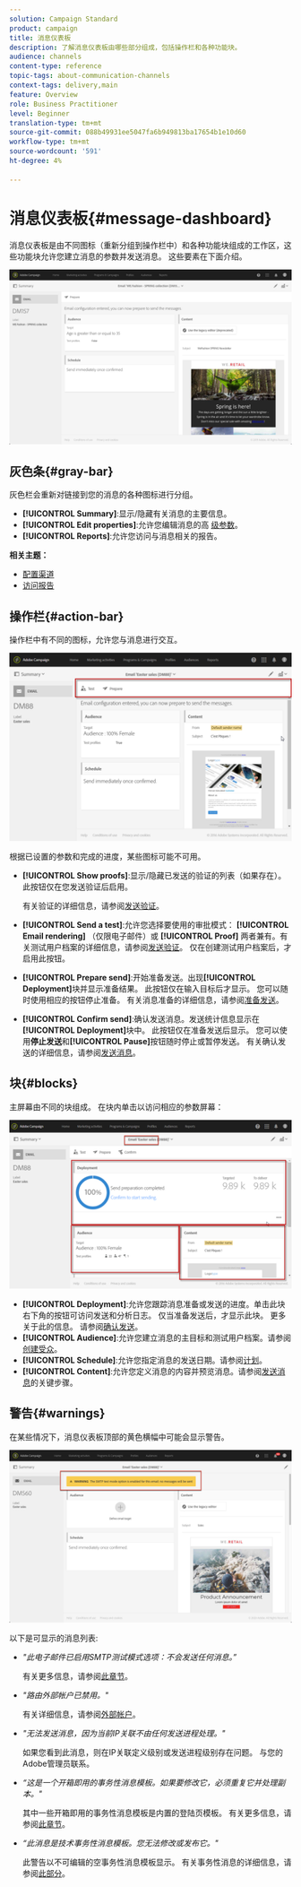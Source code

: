 ```yaml
---
solution: Campaign Standard
product: campaign
title: 消息仪表板
description: 了解消息仪表板由哪些部分组成，包括操作栏和各种功能块。
audience: channels
content-type: reference
topic-tags: about-communication-channels
context-tags: delivery,main
feature: Overview
role: Business Practitioner
level: Beginner
translation-type: tm+mt
source-git-commit: 088b49931ee5047fa6b949813ba17654b1e10d60
workflow-type: tm+mt
source-wordcount: '591'
ht-degree: 4%

---
```



# 消息仪表板{#message-dashboard}

消息仪表板是由不同图标（重新分组到操作栏中）和各种功能块组成的工作区，这些功能块允许您建立消息的参数并发送消息。 这些要素在下面介绍。

![](assets/delivery_dashboard_2.png)

## 灰色条{#gray-bar}

灰色栏会重新对链接到您的消息的各种图标进行分组。

* **[!UICONTROL Summary]**:显示/隐藏有关消息的主要信息。
* **[!UICONTROL Edit properties]**:允许您编辑消息的高 [级参数](../../administration/using/configuring-email-channel.md#list-of-email-properties)。
* **[!UICONTROL Reports]**:允许您访问与消息相关的报告。

**相关主题：**

* [配置渠道](../../administration/using/about-channel-configuration.md)
* [访问报告](../../reporting/using/about-dynamic-reports.md)

## 操作栏{#action-bar}

操作栏中有不同的图标，允许您与消息进行交互。

![](assets/delivery_dashboard_4.png)

根据已设置的参数和完成的进度，某些图标可能不可用。

* **[!UICONTROL Show proofs]**:显示/隐藏已发送的验证的列表（如果存在）。此按钮仅在您发送验证后启用。

   有关验证的详细信息，请参阅[发送验证](../../sending/using/sending-proofs.md)。

* **[!UICONTROL Send a test]**:允许您选择要使用的审批模式： **[!UICONTROL Email rendering]** （仅限电子邮件）或 **[!UICONTROL Proof]** 两者兼有。有关测试用户档案的详细信息，请参阅[发送验证](../../sending/using/sending-proofs.md)。 仅在创建测试用户档案后，才启用此按钮。

* **[!UICONTROL Prepare send]**:开始准备发送。出现&#x200B;**[!UICONTROL Deployment]**&#x200B;块并显示准备结果。 此按钮仅在输入目标后才显示。 您可以随时使用相应的按钮停止准备。 有关消息准备的详细信息，请参阅[准备发送](../../sending/using/preparing-the-send.md)。

* **[!UICONTROL Confirm send]**:确认发送消息。发送统计信息显示在&#x200B;**[!UICONTROL Deployment]**&#x200B;块中。 此按钮仅在准备发送后显示。 您可以使用&#x200B;**停止发送**&#x200B;和&#x200B;**[!UICONTROL Pause]**&#x200B;按钮随时停止或暂停发送。 有关确认发送的详细信息，请参阅[发送消息](../../sending/using/confirming-the-send.md)。

## 块{#blocks}

主屏幕由不同的块组成。 在块内单击以访问相应的参数屏幕：

![](assets/delivery_dashboard_3.png)

* **[!UICONTROL Deployment]**:允许您跟踪消息准备或发送的进度。单击此块右下角的按钮可访问发送和分析日志。 仅当准备发送后，才显示此块。 更多关于此的信息。 请参阅[确认发送](../../sending/using/confirming-the-send.md)。
* **[!UICONTROL Audience]**:允许您建立消息的主目标和测试用户档案。请参阅[创建受众](../../audiences/using/creating-audiences.md)。
* **[!UICONTROL Schedule]**:允许您指定消息的发送日期。请参阅[计划](../../sending/using/about-scheduling-messages.md)。
* **[!UICONTROL Content]**:允许您定义消息的内容并预览消息。请参阅[发送消息](../../channels/using/key-steps-to-send-a-message.md)的关键步骤。

## 警告{#warnings}

在某些情况下，消息仪表板顶部的黄色横幅中可能会显示警告。

![](assets/delivery_dashboard_warnings.png)

以下是可显示的消息列表:

* *&quot;此电子邮件已启用SMTP测试模式选项：不会发送任何消息。”*

   有关更多信息，请参阅[此章节](../../administration/using/configuring-email-channel.md#smtp-test-mode)。

* *&quot;路由外部帐户已禁用。&quot;*

   有关详细信息，请参阅[外部帐户](../../administration/using/external-accounts.md)。

* *&quot;无法发送消息，因为当前IP关联不由任何发送进程处理。&quot;*

   如果您看到此消息，则在IP关联定义级别或发送进程级别存在问题。 与您的Adobe管理员联系。

* *“这是一个开箱即用的事务性消息模板。如果要修改它，必须重复它并处理副本。&quot;*

   其中一些开箱即用的事务性消息模板是内置的登陆页模板。 有关更多信息，请参阅[此章节](../../channels/using/landing-page-templates.md)。

* *“此消息是技术事务性消息模板。您无法修改或发布它。&quot;*

   此警告以不可编辑的空事务性消息模板显示。 有关事务性消息的详细信息，请参阅[此部分](../../channels/using/getting-started-with-transactional-msg.md)。
